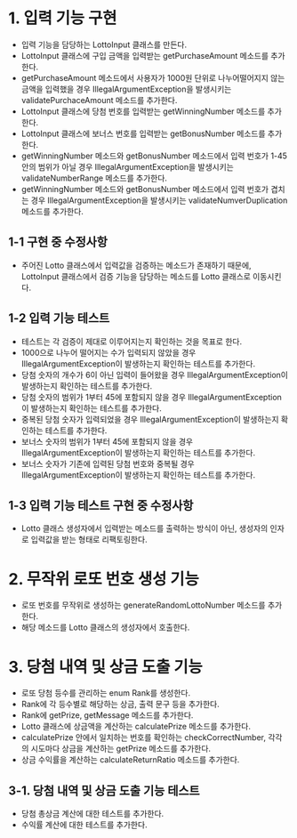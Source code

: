 # 1. 입력 기능 구현
  - 입력 기능을 담당하는 LottoInput 클래스를 만든다.
  - LottoInput 클래스에 구입 금액을 입력받는 getPurchaseAmount 메소드를 추가한다.
  - getPurchaseAmount 메소드에서 사용자가 1000원 단위로 나누어떨어지지 않는 금액을 입력했을 경우 IllegalArgumentException을 발생시키는 validatePurchaceAmount 메소드를 추가한다.
  - LottoInput 클래스에 당첨 번호를 입력받는 getWinningNumber 메소드를 추가한다.
  - LottoInput 클래스에 보너스 번호를 입력받는 getBonusNumber 메소드를 추가한다.
  - getWinningNumber 메소드와 getBonusNumber 메소드에서 입력 번호가 1-45 안의 범위가 아닐 경우 IllegalArgumentException을 발생시키는 validateNumberRange 메소드를 추가한다.
  - getWinningNumber 메소드와 getBonusNumber 메소드에서 입력 번호가 겹치는 경우 IllegalArgumentException을 발생시키는 validateNumverDuplication 메소드를 추가한다.

  
## 1-1 구현 중 수정사항
  - 주어진 Lotto 클래스에서 입력값을 검증하는 메소드가 존재하기 때문에, LottoInput 클래스에서 검증 기능을 담당하는 메소드를 Lotto 클래스로 이동시킨다.

  
## 1-2 입력 기능 테스트
  - 테스트는 각 검증이 제대로 이루어지는지 확인하는 것을 목표로 한다.
  - 1000으로 나누어 떨어지는 수가 입력되지 않았을 경우 IllegalArgumentException이 발생하는지 확인하는 테스트를 추가한다.
  - 당첨 숫자의 개수가 6이 아닌 입력이 들어왔을 경우 IllegalArgumentException이 발생하는지 확인하는 테스트를 추가한다.
  - 당첨 숫자의 범위가 1부터 45에 포함되지 않을 경우 IllegalArgumentException이 발생하는지 확인하는 테스트를 추가한다.
  - 중복된 당첨 숫자가 입력되었을 경우 IllegalArgumentException이 발생하는지 확인하는 테스트를 추가한다.
  - 보너스 숫자의 범위가 1부터 45에 포함되지 않을 경우 IllegalArgumentException이 발생하는지 확인하는 테스트를 추가한다.
  - 보너스 숫자가 기존에 입력된 당첨 번호와 중복될 경우 IllegalArgumentException이 발생하는지 확인하는 테스트를 추가한다.

  
## 1-3 입력 기능 테스트 구현 중 수정사항
  - Lotto 클래스 생성자에서 입력받는 메소드를 출력하는 방식이 아닌, 생성자의 인자로 입력값을 받는 형태로 리팩토링한다.


  
# 2. 무작위 로또 번호 생성 기능
  - 로또 번호를 무작위로 생성하는 generateRandomLottoNumber 메소드를 추가한다.
  - 해당 메소드를 Lotto 클래스의 생성자에서 호출한다.
  
  

# 3. 당첨 내역 및 상금 도출 기능
  - 로또 당첨 등수를 관리하는 enum Rank를 생성한다.
  - Rank에 각 등수별로 해당하는 상금, 출력 문구 등을 추가한다.
  - Rank에 getPrize, getMessage 메소드를 추가한다.
  - Lotto 클래스에 상금액을 계산하는 calculatePrize 메소드를 추가한다.
  - calculatePrize 안에서 일치하는 번호를 확인하는 checkCorrectNumber, 각각의 시도마다 상금을 계산하는 getPrize 메소드를 추가한다.
  - 상금 수익률을 계산하는 calculateReturnRatio 메소드를 추가한다.
  
  
## 3-1. 당첨 내역 및 상금 도출 기능 테스트
  - 당첨 총상금 계산에 대한 테스트를 추가한다.
  - 수익률 계산에 대한 테스트를 추가한다.